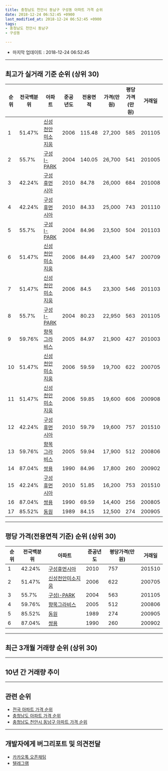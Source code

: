 ```yaml
---
title: 충청남도 천안시 동남구 구성동 아파트 가격 순위
date: 2018-12-24 06:52:45 +0900
last_modified_at: 2018-12-24 06:52:45 +0900
tags:
- 충청남도 천안시 동남구
- 구성동

---
```


* 마지막 업데이트 : 2018-12-24 06:52:45

---

## 최고가 실거래 기준 순위 (상위 30)


|순위|전국백분위|아파트|준공년도|전용면적|가격(만원)|평당가격(만원)|거래일|
|---|---|---|---|---|---|---|---|
|1|51.47%|[신성천안미소지움](https://search.naver.com/search.naver?query=%EC%B6%A9%EC%B2%AD%EB%82%A8%EB%8F%84+%EC%B2%9C%EC%95%88%EC%8B%9C+%EB%8F%99%EB%82%A8%EA%B5%AC+%EA%B5%AC%EC%84%B1%EB%8F%99+%EC%8B%A0%EC%84%B1%EC%B2%9C%EC%95%88%EB%AF%B8%EC%86%8C%EC%A7%80%EC%9B%80)|2006|115.48|27,200|585|201105|
|2|55.7%|[구성I-PARK](https://search.naver.com/search.naver?query=%EC%B6%A9%EC%B2%AD%EB%82%A8%EB%8F%84+%EC%B2%9C%EC%95%88%EC%8B%9C+%EB%8F%99%EB%82%A8%EA%B5%AC+%EA%B5%AC%EC%84%B1%EB%8F%99+%EA%B5%AC%EC%84%B1I-PARK)|2004|140.05|26,700|541|201005|
|3|42.24%|[구성휴먼시아](https://search.naver.com/search.naver?query=%EC%B6%A9%EC%B2%AD%EB%82%A8%EB%8F%84+%EC%B2%9C%EC%95%88%EC%8B%9C+%EB%8F%99%EB%82%A8%EA%B5%AC+%EA%B5%AC%EC%84%B1%EB%8F%99+%EA%B5%AC%EC%84%B1%ED%9C%B4%EB%A8%BC%EC%8B%9C%EC%95%84)|2010|84.78|26,000|684|201008|
|4|42.24%|[구성휴먼시아](https://search.naver.com/search.naver?query=%EC%B6%A9%EC%B2%AD%EB%82%A8%EB%8F%84+%EC%B2%9C%EC%95%88%EC%8B%9C+%EB%8F%99%EB%82%A8%EA%B5%AC+%EA%B5%AC%EC%84%B1%EB%8F%99+%EA%B5%AC%EC%84%B1%ED%9C%B4%EB%A8%BC%EC%8B%9C%EC%95%84)|2010|84.33|25,000|743|201110|
|5|55.7%|[구성I-PARK](https://search.naver.com/search.naver?query=%EC%B6%A9%EC%B2%AD%EB%82%A8%EB%8F%84+%EC%B2%9C%EC%95%88%EC%8B%9C+%EB%8F%99%EB%82%A8%EA%B5%AC+%EA%B5%AC%EC%84%B1%EB%8F%99+%EA%B5%AC%EC%84%B1I-PARK)|2004|84.96|23,500|504|201103|
|6|51.47%|[신성천안미소지움](https://search.naver.com/search.naver?query=%EC%B6%A9%EC%B2%AD%EB%82%A8%EB%8F%84+%EC%B2%9C%EC%95%88%EC%8B%9C+%EB%8F%99%EB%82%A8%EA%B5%AC+%EA%B5%AC%EC%84%B1%EB%8F%99+%EC%8B%A0%EC%84%B1%EC%B2%9C%EC%95%88%EB%AF%B8%EC%86%8C%EC%A7%80%EC%9B%80)|2006|84.49|23,400|547|200709|
|7|51.47%|[신성천안미소지움](https://search.naver.com/search.naver?query=%EC%B6%A9%EC%B2%AD%EB%82%A8%EB%8F%84+%EC%B2%9C%EC%95%88%EC%8B%9C+%EB%8F%99%EB%82%A8%EA%B5%AC+%EA%B5%AC%EC%84%B1%EB%8F%99+%EC%8B%A0%EC%84%B1%EC%B2%9C%EC%95%88%EB%AF%B8%EC%86%8C%EC%A7%80%EC%9B%80)|2006|84.5|23,300|546|201103|
|8|55.7%|[구성I-PARK](https://search.naver.com/search.naver?query=%EC%B6%A9%EC%B2%AD%EB%82%A8%EB%8F%84+%EC%B2%9C%EC%95%88%EC%8B%9C+%EB%8F%99%EB%82%A8%EA%B5%AC+%EA%B5%AC%EC%84%B1%EB%8F%99+%EA%B5%AC%EC%84%B1I-PARK)|2004|80.23|22,950|563|201105|
|9|59.76%|[향목그라비스](https://search.naver.com/search.naver?query=%EC%B6%A9%EC%B2%AD%EB%82%A8%EB%8F%84+%EC%B2%9C%EC%95%88%EC%8B%9C+%EB%8F%99%EB%82%A8%EA%B5%AC+%EA%B5%AC%EC%84%B1%EB%8F%99+%ED%96%A5%EB%AA%A9%EA%B7%B8%EB%9D%BC%EB%B9%84%EC%8A%A4)|2005|84.97|21,900|427|201003|
|10|51.47%|[신성천안미소지움](https://search.naver.com/search.naver?query=%EC%B6%A9%EC%B2%AD%EB%82%A8%EB%8F%84+%EC%B2%9C%EC%95%88%EC%8B%9C+%EB%8F%99%EB%82%A8%EA%B5%AC+%EA%B5%AC%EC%84%B1%EB%8F%99+%EC%8B%A0%EC%84%B1%EC%B2%9C%EC%95%88%EB%AF%B8%EC%86%8C%EC%A7%80%EC%9B%80)|2006|59.59|19,700|622|200705|
|11|51.47%|[신성천안미소지움](https://search.naver.com/search.naver?query=%EC%B6%A9%EC%B2%AD%EB%82%A8%EB%8F%84+%EC%B2%9C%EC%95%88%EC%8B%9C+%EB%8F%99%EB%82%A8%EA%B5%AC+%EA%B5%AC%EC%84%B1%EB%8F%99+%EC%8B%A0%EC%84%B1%EC%B2%9C%EC%95%88%EB%AF%B8%EC%86%8C%EC%A7%80%EC%9B%80)|2006|59.85|19,600|606|200908|
|12|42.24%|[구성휴먼시아](https://search.naver.com/search.naver?query=%EC%B6%A9%EC%B2%AD%EB%82%A8%EB%8F%84+%EC%B2%9C%EC%95%88%EC%8B%9C+%EB%8F%99%EB%82%A8%EA%B5%AC+%EA%B5%AC%EC%84%B1%EB%8F%99+%EA%B5%AC%EC%84%B1%ED%9C%B4%EB%A8%BC%EC%8B%9C%EC%95%84)|2010|59.79|19,600|757|201510|
|13|59.76%|[향목그라비스](https://search.naver.com/search.naver?query=%EC%B6%A9%EC%B2%AD%EB%82%A8%EB%8F%84+%EC%B2%9C%EC%95%88%EC%8B%9C+%EB%8F%99%EB%82%A8%EA%B5%AC+%EA%B5%AC%EC%84%B1%EB%8F%99+%ED%96%A5%EB%AA%A9%EA%B7%B8%EB%9D%BC%EB%B9%84%EC%8A%A4)|2005|59.94|17,900|512|200806|
|14|87.04%|[쌍용](https://search.naver.com/search.naver?query=%EC%B6%A9%EC%B2%AD%EB%82%A8%EB%8F%84+%EC%B2%9C%EC%95%88%EC%8B%9C+%EB%8F%99%EB%82%A8%EA%B5%AC+%EA%B5%AC%EC%84%B1%EB%8F%99+%EC%8C%8D%EC%9A%A9)|1990|84.96|17,800|260|200902|
|15|42.24%|[구성휴먼시아](https://search.naver.com/search.naver?query=%EC%B6%A9%EC%B2%AD%EB%82%A8%EB%8F%84+%EC%B2%9C%EC%95%88%EC%8B%9C+%EB%8F%99%EB%82%A8%EA%B5%AC+%EA%B5%AC%EC%84%B1%EB%8F%99+%EA%B5%AC%EC%84%B1%ED%9C%B4%EB%A8%BC%EC%8B%9C%EC%95%84)|2010|51.85|16,200|753|201510|
|16|87.04%|[쌍용](https://search.naver.com/search.naver?query=%EC%B6%A9%EC%B2%AD%EB%82%A8%EB%8F%84+%EC%B2%9C%EC%95%88%EC%8B%9C+%EB%8F%99%EB%82%A8%EA%B5%AC+%EA%B5%AC%EC%84%B1%EB%8F%99+%EC%8C%8D%EC%9A%A9)|1990|69.59|14,400|256|200805|
|17|85.52%|[동원](https://search.naver.com/search.naver?query=%EC%B6%A9%EC%B2%AD%EB%82%A8%EB%8F%84+%EC%B2%9C%EC%95%88%EC%8B%9C+%EB%8F%99%EB%82%A8%EA%B5%AC+%EA%B5%AC%EC%84%B1%EB%8F%99+%EB%8F%99%EC%9B%90)|1989|84.15|12,500|274|200905|


---

## 평당 가격(전용면적 기준) 순위 (상위 30)


|순위|전국백분위|아파트|준공년도|평당가격(만원)|거래일|
|---|---|---|---|---|---|
|1|42.24%|[구성휴먼시아](https://search.naver.com/search.naver?query=%EC%B6%A9%EC%B2%AD%EB%82%A8%EB%8F%84+%EC%B2%9C%EC%95%88%EC%8B%9C+%EB%8F%99%EB%82%A8%EA%B5%AC+%EA%B5%AC%EC%84%B1%EB%8F%99+%EA%B5%AC%EC%84%B1%ED%9C%B4%EB%A8%BC%EC%8B%9C%EC%95%84)|2010|757|201510|
|2|51.47%|[신성천안미소지움](https://search.naver.com/search.naver?query=%EC%B6%A9%EC%B2%AD%EB%82%A8%EB%8F%84+%EC%B2%9C%EC%95%88%EC%8B%9C+%EB%8F%99%EB%82%A8%EA%B5%AC+%EA%B5%AC%EC%84%B1%EB%8F%99+%EC%8B%A0%EC%84%B1%EC%B2%9C%EC%95%88%EB%AF%B8%EC%86%8C%EC%A7%80%EC%9B%80)|2006|622|200705|
|3|55.7%|[구성I-PARK](https://search.naver.com/search.naver?query=%EC%B6%A9%EC%B2%AD%EB%82%A8%EB%8F%84+%EC%B2%9C%EC%95%88%EC%8B%9C+%EB%8F%99%EB%82%A8%EA%B5%AC+%EA%B5%AC%EC%84%B1%EB%8F%99+%EA%B5%AC%EC%84%B1I-PARK)|2004|563|201105|
|4|59.76%|[향목그라비스](https://search.naver.com/search.naver?query=%EC%B6%A9%EC%B2%AD%EB%82%A8%EB%8F%84+%EC%B2%9C%EC%95%88%EC%8B%9C+%EB%8F%99%EB%82%A8%EA%B5%AC+%EA%B5%AC%EC%84%B1%EB%8F%99+%ED%96%A5%EB%AA%A9%EA%B7%B8%EB%9D%BC%EB%B9%84%EC%8A%A4)|2005|512|200806|
|5|85.52%|[동원](https://search.naver.com/search.naver?query=%EC%B6%A9%EC%B2%AD%EB%82%A8%EB%8F%84+%EC%B2%9C%EC%95%88%EC%8B%9C+%EB%8F%99%EB%82%A8%EA%B5%AC+%EA%B5%AC%EC%84%B1%EB%8F%99+%EB%8F%99%EC%9B%90)|1989|274|200905|
|6|87.04%|[쌍용](https://search.naver.com/search.naver?query=%EC%B6%A9%EC%B2%AD%EB%82%A8%EB%8F%84+%EC%B2%9C%EC%95%88%EC%8B%9C+%EB%8F%99%EB%82%A8%EA%B5%AC+%EA%B5%AC%EC%84%B1%EB%8F%99+%EC%8C%8D%EC%9A%A9)|1990|260|200902|


---

## 최근 3개월 거래량 순위 (상위 30)


<div style="width:100%;">
    <canvas id="deal_count_ranking" height="250"></canvas>
</div>


<script>
new Chart(document.getElementById("deal_count_ranking"), {
    type: 'horizontalBar',
    data: {
        labels: ['신성천안미소지움', '구성휴먼시아', '구성I-PARK', '향목그라비스'],
        datasets: [{
            label: '실거래 수',
            data: [6, 4, 1, 1],
            borderColor: "rgba(255, 0, 128, 1)",
            backgroundColor: "rgba(255, 0, 128, 0.5)",
            fill: false,
        }]
    },
    options: {
        responsive: true,
        title: {
            display: true,
            text: '최근 3개월 거래량 순위'
        },
        tooltips: {
            mode: 'index',
            intersect: false,
            callbacks: {
                title: function(tooltipItems, data) {
                    return "실거래 수:";
                },
                label: function(tooltipItem, data) {
                    return data.labels[tooltipItem.index] + ": " + tooltipItem.xLabel;
                }
            }
        },
        hover: {
            mode: 'nearest',
            intersect: true
        },
        scales: {
            xAxes: [{
                display: true,
                scaleLabel: {
                    display: true,
                    labelString: '실거래 수'
                },
                ticks: {
                    suggestedMin: 0,
                }
            }],
            yAxes: [{
                display: true,
                ticks: {
                    autoSkip: false,
                    callback: function(value, index, values) {
                        if (value.length > 15)
                            return value.substr(0, 13) + "...";
                        else
                            return value;
                    }
                },
                scaleLabel: {
                    display: false,
                }
            }]
        }
    }
});

</script>


---

## 10년 간 거래량 추이


<div style="width:100%;">
    <canvas id="deal_progress" height="250"></canvas>
</div>

<script>
new Chart(document.getElementById("deal_progress"), {
    type: 'line',
    data: {
        labels: ['200812','200901','200902','200903','200904','200905','200906','200907','200908','200909','200910','200911','200912','201001','201002','201003','201004','201005','201006','201007','201008','201009','201010','201011','201012','201101','201102','201103','201104','201105','201106','201107','201108','201109','201110','201111','201112','201201','201202','201203','201204','201205','201206','201207','201208','201209','201210','201211','201212','201301','201302','201303','201304','201305','201306','201307','201308','201309','201310','201311','201312','201401','201402','201403','201404','201405','201406','201407','201408','201409','201410','201411','201412','201501','201502','201503','201504','201505','201506','201507','201508','201509','201510','201511','201512','201601','201602','201603','201604','201605','201606','201607','201608','201609','201610','201611','201612','201701','201702','201703','201704','201705','201706','201707','201708','201709','201710','201711','201712','201801','201802','201803','201804','201805','201806','201807','201808','201809','201810','201811','201812'],
        datasets: [{
            label: '실거래 수',
            pointRadius: 1,
            data: [4, 4, 7, 7, 14, 10, 9, 9, 15, 11, 11, 5, 12, 8, 9, 19, 13, 6, 13, 17, 16, 11, 27, 28, 17, 25, 25, 35, 28, 21, 28, 22, 18, 24, 29, 23, 18, 13, 20, 30, 19, 16, 10, 21, 21, 19, 25, 20, 20, 13, 22, 19, 19, 21, 26, 18, 13, 22, 23, 11, 6, 14, 15, 15, 14, 11, 12, 9, 12, 16, 18, 11, 7, 9, 11, 18, 7, 9, 7, 8, 7, 8, 10, 7, 6, 6, 10, 11, 3, 2, 14, 4, 10, 7, 12, 9, 5, 7, 7, 4, 4, 7, 11, 6, 8, 11, 5, 1, 6, 5, 3, 11, 7, 12, 6, 9, 7, 7, 5, 5, 2],
            borderColor: "rgba(255, 201, 14, 1)",
            backgroundColor: "rgba(255, 201, 14, 0.5)",
            fill: true,
        }]
    },
    options: {
        responsive: true,
        title: {
            display: true,
            text: '10년간 거래량 추이'
        },
        tooltips: {
            mode: 'index',
            intersect: false,
        },
        hover: {
            mode: 'nearest',
            intersect: true
        },
        scales: {
            xAxes: [{
                display: true,
                scaleLabel: {
                    display: true,
                    labelString: '년/월'
                }
            }],
            yAxes: [{
                display: true,
                ticks: {
                    suggestedMin: 0,
                },
                scaleLabel: {
                    display: true,
                    labelString: '실거래 수'
                }
            }]
        }
    }
});

</script>


---

## 관련 순위

- [전국 아파트 가격 순위](https://inasie.github.io/apt-ranking/전국)
- [충청남도 아파트 가격 순위](https://inasie.github.io/apt-ranking/충청남도)
- [충청남도 천안시 동남구 아파트 가격 순위](https://inasie.github.io/apt-ranking/충청남도-천안시-동남구)


---

## 개발자에게 버그리포트 및 의견전달

- [카카오톡 오픈채팅](https://open.kakao.com/o/gLJUAP4)
- [텔레그램](https://t.me/inasie)

